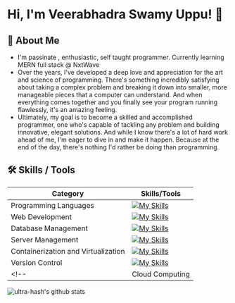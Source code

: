 
# Hi, I'm Veerabhadra Swamy Uppu! 👋

## 🚀 About Me
- I'm passinate , enthusiastic, self taught programmer. Currently learning MERN full stack @ NxtWave
- Over the years, I've developed a deep love and appreciation for the art and science of programming. There's something incredibly satisfying about taking a complex problem and breaking it down into smaller, more manageable pieces that a computer can understand. And when everything comes together and you finally see your program running flawlessly, it's an amazing feeling.
- Ultimately, my goal is to become a skilled and accomplished programmer, one who's capable of tackling any problem and building innovative, elegant solutions. And while I know there's a lot of hard work ahead of me, I'm eager to dive in and make it happen. Because at the end of the day, there's nothing I'd rather be doing than programming.


<!-- <p align="left"> <img src="https://komarev.com/ghpvc/?username=ultra-hash&label=Profile%20views&color=0e75b6&style=flat" alt="ultra-hash" /> </p> -->

## 🛠 Skills / Tools

| Category | Skills/Tools |
| --- | --- |
| Programming Languages | [![My Skills](https://skillicons.dev/icons?i=php,python,javascript&theme=light)](https://skillicons.dev) |
| Web Development | [![My Skills](https://skillicons.dev/icons?i=html,css,django,nodejs,expressjs,react,bootstrap&theme=light&perline=3)](https://skillicons.dev) |
| Database Management | [![My Skills](https://skillicons.dev/icons?i=mysql,sqlite&theme=light)](https://skillicons.dev) |
| Server Management | [![My Skills](https://skillicons.dev/icons?i=linux,nginx&theme=light)](https://skillicons.dev) |
| Containerization and Virtualization | [![My Skills](https://skillicons.dev/icons?i=docker&theme=light)](https://skillicons.dev) |
| Version Control | [![My Skills](https://skillicons.dev/icons?i=git&theme=light)](https://skillicons.dev) |
<!-- | Cloud Computing | [![My Skills](https://skillicons.dev/icons?i=aws,azure&theme=light)](https://skillicons.dev) | -->

![ultra-hash's github stats](https://github-readme-stats.vercel.app/api?username=ultra-hash)
